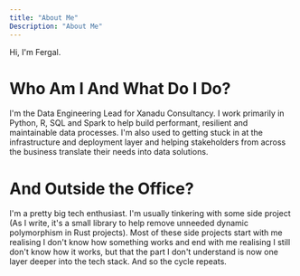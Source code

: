 ```yaml
---
title: "About Me"
Description: "About Me"
---
```


Hi, I'm Fergal.

# Who Am I And What Do I Do?

I'm the Data Engineering Lead for Xanadu Consultancy. I work primarily in Python, R, SQL and Spark to help build performant, resilient and maintainable data processes. I'm also used to getting stuck in at the infrastructure and deployment layer and helping stakeholders from across the business translate their needs into data solutions.

# And Outside the Office?

I'm a pretty big tech enthusiast. I'm usually tinkering with some side project (As I write, it's a small library to help remove unneeded dynamic polymorphism in Rust projects). Most of these side projects start with me realising I don't know how something works and end with me realising I still don't know how it works, but that the part I don't understand is now one layer deeper into the tech stack. And so the cycle repeats.
